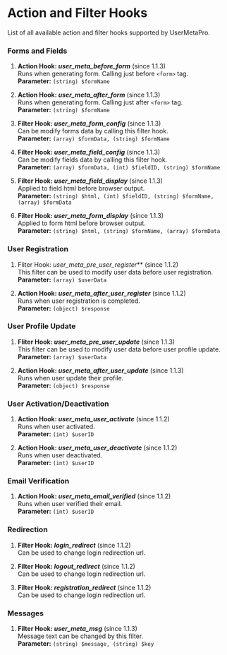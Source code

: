# Action and Filter Hooks

List of all available action and filter hooks supported by UserMetaPro.

### Forms and Fields

1. **Action Hook: _user_meta_before_form_** (since 1.1.3)  
Runs when generating form. Calling just before `<form>` tag.  
**Parameter:** `(string) $formName`

1. **Action Hook: _user_meta_after_form_** (since 1.1.3)  
Runs when generating form. Calling just after `<form>` tag.  
**Parameter:** `(string) $formName`

1. **Filter Hook: _user_meta_form_config_** (since 1.1.3)  
Can be modify forms data by calling this filter hook.  
**Parameter:** `(array) $formData, (string) $formName`

1. **Filter Hook: _user_meta_field_config_** (since 1.1.3)  
Can be modify fields data by calling this filter hook.  
 **Parameter:** `(array) $formData, (int) $fieldID, (string) $formName`

1. **Filter Hook: _user_meta_field_display_** (since 1.1.3)  
Applied to field html before browser output.  
 **Parameter:** `(string) $html, (int) $fieldID, (string) $formName, (array) $formData`

1. **Filter Hook: _user_meta_form_display_** (since 1.1.3)  
Applied to form html before browser output.  
 **Parameter:** `(string) $html, (string) $formName, (array) $formData`

### User Registration

1. Fliter Hook: _user_meta_pre_user_register_** (since 1.1.2)  
This filter can be used to modify user data before user registration.  
 **Parameter:** `(array) $userData`

1. **Action Hook: _user_meta_after_user_register_** (since 1.1.2)  
Runs when user registration is completed.  
 **Parameter:** `(object) $response`

### User Profile Update

1. **Fliter Hook: _user_meta_pre_user_update_** (since 1.1.3)  
This filter can be used to modify user data before user profile update.  
 **Parameter:** `(array) $userData`

1. **Action Hook: _user_meta_after_user_update_** (since 1.1.3)  
Runs when user update their profile.  
 **Parameter:** `(object) $response`

### User Activation/Deactivation

1. **Action Hook: _user_meta_user_activate_** (since 1.1.2)  
Runs when user activated.  
 **Parameter:** `(int) $userID`

1. **Action Hook: _user_meta_user_deactivate_** (since 1.1.2)  
Runs when user deactivated.  
 **Parameter:** `(int) $userID`

### Email Verification

1. **Action Hook: _user_meta_email_verified_** (since 1.1.2)  
Runs when user verified their email.  
 **Parameter:** `(int) $userID`

### Redirection

1. **Filter Hook: _login_redirect_** (since 1.1.2)  
Can be used to change login redirection url.

1. **Filter Hook: _logout_redirect_** (since 1.1.2)  
Can be used to change login redirection url.

1. **Filter Hook: _registration_redirect_** (since 1.1.2)  
Can be used to change login redirection url.

### Messages

1. **Filter Hook: _user_meta_msg_** (since 1.1.3)  
Message text can be changed by this filter.  
 **Parameter:** `(string) $message, (string) $key`
